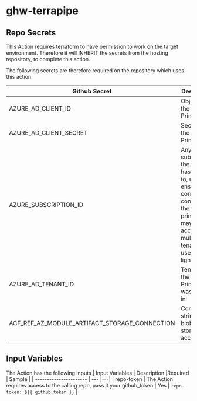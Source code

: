 # ghw-terrapipe

## Repo Secrets 
This Action requires terraform to have permission to work on the target environment.
Therefore it will INHERIT the secrets from the hosting repository, to complete this action.

The following secrets are therefore required on the repository which uses this action

| Github Secret                       | Description    | Sample |
| ---------------------- | --- |---|
| AZURE_AD_CLIENT_ID     | ObjectId of the Service Principal    ||
| AZURE_AD_CLIENT_SECRET | Secret from the Service Principal    ||
| AZURE_SUBSCRIPTION_ID  | Any subscription the Service has access to, used to ensure correct context, as the principal may have access to multiple tenancy, or used in lighthouse    ||
| AZURE_AD_TENANT_ID     | Tenant ID the Service Principal was created in    ||
| ACF_REF_AZ_MODULE_ARTIFACT_STORAGE_CONNECTION | Connection string to blob storage account |BlobEndpoint=https://name.blob.core.windows.net/;QueueEndpoint=https://name.queue.core.windows.net/;FileEndpoint=https://name.file.core.windows.net/;TableEndpoint=https://name.table.core.windows.net/;SharedAccessSignature=sv=2021-21-21&ss=b&srt=sco&sp=rwdlacitfx&se=2025-25-25T01:01:01Z&st=2022-07-07T01:01:01Z&spr=https&sig=QbrdrRr99e7Y6kfcgK8V5iJQSSdiN5NspASAqDcHe0l%3D|

## Input Variables

The Action has the following inputs
| Input Variables                       | Description   |Required | Sample |
| ---------------------- | --- |---|
| repo-token     | The Action requires access to the calling repo, pass it your github_token   | Yes | `repo-token: ${{ github.token }}` |
